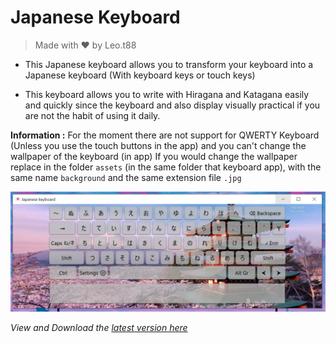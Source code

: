 # Japanese Keyboard
> Made with ❤ by Leo.t88

- This Japanese keyboard allows you to transform your keyboard into a Japanese keyboard (With keyboard keys or touch keys)

- This keyboard allows you to write with Hiragana and Katagana easily and quickly since the keyboard and also display visually practical if you are not the habit of using it daily.

**Information :**
For the moment there are not support for QWERTY Keyboard (Unless you use the touch buttons in the app) and you can't change the wallpaper of the keyboard (in app)
If you would change the wallpaper replace in the folder ``assets`` (in the same folder that keyboard app), with the same name ``background`` and the same extension file ``.jpg``

<img src="./screen.png">

*View and Download the [latest version here](https://github.com/leo-t-88/japanese-keyboard/releases/latest)*
